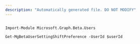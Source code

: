 ```yaml
---
description: "Automatically generated file. DO NOT MODIFY"
---
```


```powershellv2

Import-Module Microsoft.Graph.Beta.Users

Get-MgBetaUserSettingShiftPreference -UserId $userId

```